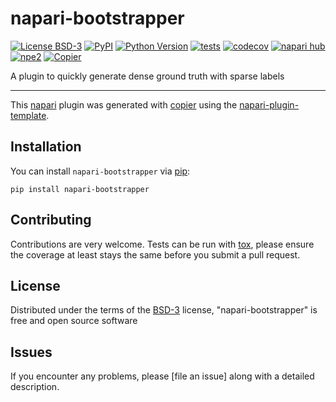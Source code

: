 # napari-bootstrapper

[![License BSD-3](https://img.shields.io/pypi/l/napari-bootstrapper.svg?color=green)](https://github.com/yajivunev/napari-bootstrapper/raw/main/LICENSE)
[![PyPI](https://img.shields.io/pypi/v/napari-bootstrapper.svg?color=green)](https://pypi.org/project/napari-bootstrapper)
[![Python Version](https://img.shields.io/pypi/pyversions/napari-bootstrapper.svg?color=green)](https://python.org)
[![tests](https://github.com/yajivunev/napari-bootstrapper/workflows/tests/badge.svg)](https://github.com/yajivunev/napari-bootstrapper/actions)
[![codecov](https://codecov.io/gh/yajivunev/napari-bootstrapper/branch/main/graph/badge.svg)](https://codecov.io/gh/yajivunev/napari-bootstrapper)
[![napari hub](https://img.shields.io/endpoint?url=https://api.napari-hub.org/shields/napari-bootstrapper)](https://napari-hub.org/plugins/napari-bootstrapper)
[![npe2](https://img.shields.io/badge/plugin-npe2-blue?link=https://napari.org/stable/plugins/index.html)](https://napari.org/stable/plugins/index.html)
[![Copier](https://img.shields.io/endpoint?url=https://raw.githubusercontent.com/copier-org/copier/master/img/badge/badge-grayscale-inverted-border-purple.json)](https://github.com/copier-org/copier)

A plugin to quickly generate dense ground truth with sparse labels

----------------------------------

This [napari] plugin was generated with [copier] using the [napari-plugin-template].

<!--
Don't miss the full getting started guide to set up your new package:
https://github.com/napari/napari-plugin-template#getting-started

and review the napari docs for plugin developers:
https://napari.org/stable/plugins/index.html
-->

## Installation

You can install `napari-bootstrapper` via [pip]:

    pip install napari-bootstrapper




## Contributing

Contributions are very welcome. Tests can be run with [tox], please ensure
the coverage at least stays the same before you submit a pull request.

## License

Distributed under the terms of the [BSD-3] license,
"napari-bootstrapper" is free and open source software

## Issues

If you encounter any problems, please [file an issue] along with a detailed description.

[napari]: https://github.com/napari/napari
[copier]: https://copier.readthedocs.io/en/stable/
[@napari]: https://github.com/napari
[MIT]: http://opensource.org/licenses/MIT
[BSD-3]: http://opensource.org/licenses/BSD-3-Clause
[GNU GPL v3.0]: http://www.gnu.org/licenses/gpl-3.0.txt
[GNU LGPL v3.0]: http://www.gnu.org/licenses/lgpl-3.0.txt
[Apache Software License 2.0]: http://www.apache.org/licenses/LICENSE-2.0
[Mozilla Public License 2.0]: https://www.mozilla.org/media/MPL/2.0/index.txt
[napari-plugin-template]: https://github.com/napari/napari-plugin-template

[napari]: https://github.com/napari/napari
[tox]: https://tox.readthedocs.io/en/latest/
[pip]: https://pypi.org/project/pip/
[PyPI]: https://pypi.org/
